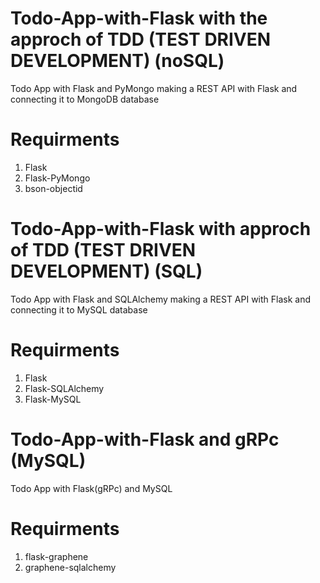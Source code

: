 # Todo-App-with-Flask with the approch of TDD (TEST DRIVEN DEVELOPMENT) (noSQL)
Todo App with Flask and PyMongo
making a REST API with Flask and connecting it to MongoDB database

# Requirments 
1) Flask
2) Flask-PyMongo
3) bson-objectid

# Todo-App-with-Flask with approch of TDD (TEST DRIVEN DEVELOPMENT) (SQL)
Todo App with Flask and SQLAlchemy
making a REST API with Flask and connecting it to MySQL database

# Requirments
1) Flask
2) Flask-SQLAlchemy
3) Flask-MySQL

# Todo-App-with-Flask and gRPc (MySQL)
Todo App with Flask(gRPc) and MySQL

# Requirments
1) flask-graphene
2) graphene-sqlalchemy
